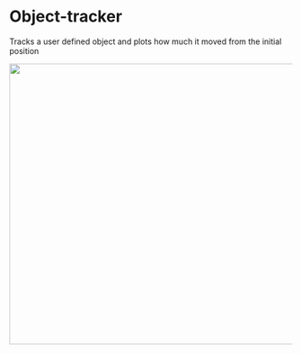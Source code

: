 # Object-tracker
Tracks a user defined object and plots how much it moved from the initial position 


<IMG SRC="test_gif.gif" height="500" width="900"><br>
